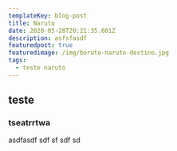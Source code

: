 ```yaml
---
templateKey: blog-post
title: Naruto
date: 2020-05-28T20:21:35.601Z
description: asfsfasdf
featuredpost: true
featuredimage: /img/boruto-naruto-destino.jpg
tags:
  - teste naruto
---
```

## teste

### tseatrrtwa


asdfasdf
sdf
sf
sdf
sd